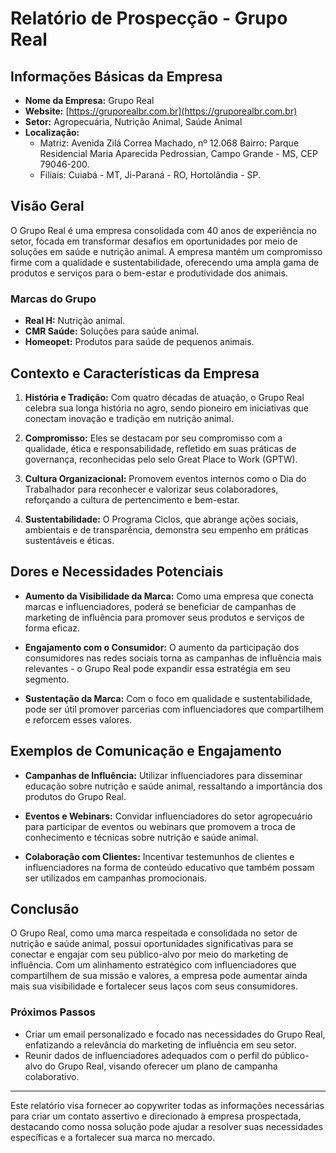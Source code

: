 # Relatório de Prospecção - Grupo Real

## Informações Básicas da Empresa
- **Nome da Empresa:** Grupo Real
- **Website:** [https://gruporealbr.com.br](https://gruporealbr.com.br)
- **Setor:** Agropecuária, Nutrição Animal, Saúde Animal
- **Localização:** 
  - Matriz: Avenida Zilá Correa Machado, nº 12.068 Bairro: Parque Residencial Maria Aparecida Pedrossian, Campo Grande - MS, CEP 79046-200.
  - Filiais: Cuiabá - MT, Ji-Paraná - RO, Hortolândia - SP.

## Visão Geral
O Grupo Real é uma empresa consolidada com 40 anos de experiência no setor, focada em transformar desafios em oportunidades por meio de soluções em saúde e nutrição animal. A empresa mantém um compromisso firme com a qualidade e sustentabilidade, oferecendo uma ampla gama de produtos e serviços para o bem-estar e produtividade dos animais.

### Marcas do Grupo
- **Real H:** Nutrição animal.
- **CMR Saúde:** Soluções para saúde animal.
- **Homeopet:** Produtos para saúde de pequenos animais.

## Contexto e Características da Empresa
1. **História e Tradição:** Com quatro décadas de atuação, o Grupo Real celebra sua longa história no agro, sendo pioneiro em iniciativas que conectam inovação e tradição em nutrição animal.
   
2. **Compromisso:** Eles se destacam por seu compromisso com a qualidade, ética e responsabilidade, refletido em suas práticas de governança, reconhecidas pelo selo Great Place to Work (GPTW).
   
3. **Cultura Organizacional:** Promovem eventos internos como o Dia do Trabalhador para reconhecer e valorizar seus colaboradores, reforçando a cultura de pertencimento e bem-estar.

4. **Sustentabilidade:** O Programa Ciclos, que abrange ações sociais, ambientais e de transparência, demonstra seu empenho em práticas sustentáveis e éticas.

## Dores e Necessidades Potenciais
- **Aumento da Visibilidade da Marca:** Como uma empresa que conecta marcas e influenciadores, poderá se beneficiar de campanhas de marketing de influência para promover seus produtos e serviços de forma eficaz.
  
- **Engajamento com o Consumidor:** O aumento da participação dos consumidores nas redes sociais torna as campanhas de influência mais relevantes - o Grupo Real pode expandir essa estratégia em seu segmento.

- **Sustentação da Marca:** Com o foco em qualidade e sustentabilidade, pode ser útil promover parcerias com influenciadores que compartilhem e reforcem esses valores.

## Exemplos de Comunicação e Engajamento
- **Campanhas de Influência:** Utilizar influenciadores para disseminar educação sobre nutrição e saúde animal, ressaltando a importância dos produtos do Grupo Real.
- **Eventos e Webinars:** Convidar influenciadores do setor agropecuário para participar de eventos ou webinars que promovem a troca de conhecimento e técnicas sobre nutrição e saúde animal.
  
- **Colaboração com Clientes:** Incentivar testemunhos de clientes e influenciadores na forma de conteúdo educativo que também possam ser utilizados em campanhas promocionais.

## Conclusão
O Grupo Real, como uma marca respeitada e consolidada no setor de nutrição e saúde animal, possui oportunidades significativas para se conectar e engajar com seu público-alvo por meio do marketing de influência. Com um alinhamento estratégico com influenciadores que compartilhem de sua missão e valores, a empresa pode aumentar ainda mais sua visibilidade e fortalecer seus laços com seus consumidores.

### Próximos Passos
- Criar um email personalizado e focado nas necessidades do Grupo Real, enfatizando a relevância do marketing de influência em seu setor.
- Reunir dados de influenciadores adequados com o perfil do público-alvo do Grupo Real, visando oferecer um plano de campanha colaborativo.

---

Este relatório visa fornecer ao copywriter todas as informações necessárias para criar um contato assertivo e direcionado à empresa prospectada, destacando como nossa solução pode ajudar a resolver suas necessidades específicas e a fortalecer sua marca no mercado.